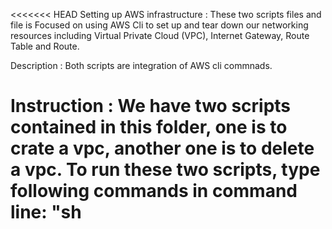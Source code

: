 <<<<<<< HEAD
Setting up AWS infrastructure :
These two scripts files and file is Focused on using AWS Cli to set up and tear down our networking resources including Virtual Private Cloud (VPC), Internet Gateway, Route Table and Route.

Description :
Both scripts are integration of AWS cli commnads.

Instruction :
We have two scripts contained in this folder, one is to crate a vpc, another one is to delete a vpc. To run these two scripts, type following commands in command line: "sh <script name here> <stack name here>"
=======
Setting up AWS infrastructure : These two scripts files and file is Focused on using AWS Cli to set up and tear down our networking resources including Virtual Private Cloud (VPC), Internet Gateway, Route Table and Route.

Description : Both scripts are integration of AWS cli commnads.

Instruction : We have two scripts contained in this folder, one is to crate a vpc, another one is to delete a vpc. To run these two scripts, type following commands in command line: "sh <script name here> 
>>>>>>> 5687c821f56c3248dc145fa6dd9252cf1005409c
